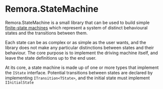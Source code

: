 Remora.StateMachine
===================

Remora.StateMachine is a small library that can be used to build simple
[finite-state machines][1] which represent a system of distinct behavioural
states and the transitions between them.

Each state can be as complex or as simple as the user wants, and the library
does not make any particular distinctions between states and their behaviour.
The core purpose is to implement the driving machine itself, and leave the state
definitions up to the end user.

At its core, a state machine is made up of one or more types that implement the
`IState` interface. Potential transitions between states are declared by
implementing `ITransition<TState>`, and the initial state must implement `IInitialState`


[1]: https://en.wikipedia.org/wiki/Finite-state_machine
